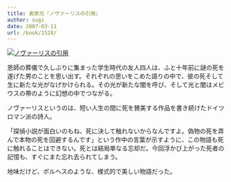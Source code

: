 ```yaml
---
title: 奥泉光『ノヴァーリスの引用』
author: sugi
date: 2007-03-11
url: /book/1528/
---
```

<a href="http://www.amazon.co.jp/exec/obidos/ASIN/4087475816/chezsugi-22/ref=nosim/" name="amazletlink" target="_blank"><img src="http://i0.wp.com/ecx.images-amazon.com/images/I/51XRBNS6D6L.SL160.jpg?w=660" alt="ノヴァーリスの引用" class="alignleft" data-recalc-dims="1" /></a>

恩師の葬儀で久しぶりに集まった学生時代の友人四人は、ふと十年前に謎の死を遂げた男のことを思い出す。それぞれの思いをこめた語りの中で、彼の死そして生に新たな光がなげかけられる。その光が新たな闇を呼び、そして光と闇はメビウスの帯のように幻想の中でつながる。

ノヴァーリスというのは、短い人生の間に死を賛美する作品を書き続けたドイツロマン派の詩人。

「探偵小説が面白いのもね、死に決して触れないからなんですよ。偽物の死を弄んで本物の死を回避するんです」という作中の言葉が示すように、この物語も死に触れることはできない。死とは結局単なる忘却だ。今回浮かび上がった死者の記憶も、すぐにまた忘れ去られてしまう。

地味だけど、ボルヘスのような、様式的で美しい物語だった。

